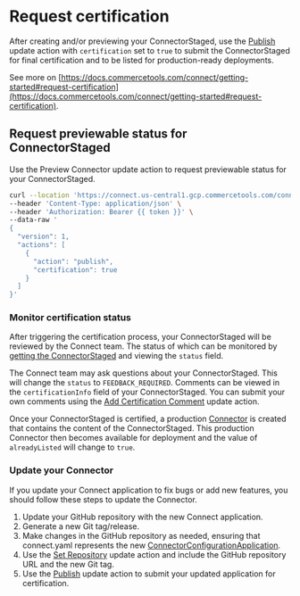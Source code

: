# Request certification

After creating and/or previewing your ConnectorStaged, use the [Publish](https://docs.commercetools.com/connect/connectors-staged#publish-connector) update action with `certification` set to `true` to submit the ConnectorStaged for final certification and to be listed for production-ready deployments.

See more on [https://docs.commercetools.com/connect/getting-started#request-certification](https://docs.commercetools.com/connect/getting-started#request-certification).

## Request previewable status for ConnectorStaged

Use the Preview Connector update action to request previewable status for your ConnectorStaged.

```bash
curl --location 'https://connect.us-central1.gcp.commercetools.com/connectors/drafts/key=orium-ct-connect-bloomreach-discovery' \
--header 'Content-Type: application/json' \
--header 'Authorization: Bearer {{ token }}' \
--data-raw '
{
  "version": 1,
  "actions": [
    {
      "action": "publish",
      "certification": true
    }
  ]
}'
```

### Monitor certification status

After triggering the certification process, your ConnectorStaged will be reviewed by the Connect team. The status of which can be monitored by [getting the ConnectorStaged](https://docs.commercetools.com/connect/connectors-staged#get-connectorstaged) and viewing the `status` field.

The Connect team may ask questions about your ConnectorStaged. This will change the `status` to `FEEDBACK_REQUIRED`. Comments can be viewed in the `certificationInfo` field of your ConnectorStaged. You can submit your own comments using the [Add Certification Comment](https://docs.commercetools.com/connect/connectors-staged#add-certification-comment) update action.

Once your ConnectorStaged is certified, a production [Connector](https://docs.commercetools.com/connect/connectors#connector) is created that contains the content of the ConnectorStaged. This production Connector then becomes available for deployment and the value of `alreadyListed` will change to `true`.

### Update your Connector

If you update your Connect application to fix bugs or add new features, you should follow these steps to update the Connector.

1. Update your GitHub repository with the new Connect application.
2. Generate a new Git tag/release.
3. Make changes in the GitHub repository as needed, ensuring that connect.yaml represents the new [ConnectorConfigurationApplication](https://docs.commercetools.com/connect/connectors-staged#connectorconfigurationapplication).
4. Use the [Set Repository](https://docs.commercetools.com/connect/connectors-staged#set-repository) update action and include the GitHub repository URL and the new Git tag.
5. Use the [Publish](https://docs.commercetools.com/connect/connectors-staged#publish-connector) update action to submit your updated application for certification.
